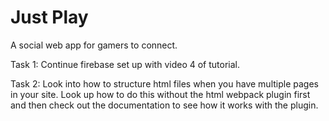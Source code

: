 # Just Play

A social web app for gamers to connect.

Task 1:
Continue firebase set up with video 4 of tutorial.

Task 2:
Look into how to structure html files when you have multiple pages in your site. Look up how to do this without the html webpack plugin first and then check out the documentation to see how it works with the plugin.